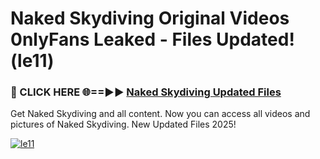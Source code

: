 # Naked Skydiving Original Videos 0nlyFans Leaked - Files Updated! (le11)

<h3>🔴 CLICK HERE 🌐==►► <a href="https://tinyurl.com/up5wt9bj" rel="nofollow">Naked Skydiving Updated Files</a></h3>

Get Naked Skydiving and all content. Now you can access all videos and pictures of Naked Skydiving. New Updated Files 2025!

[![le11](https://i.imgur.com/ABiUzMV.gif)](https://tinyurl.com/up5wt9bj)
